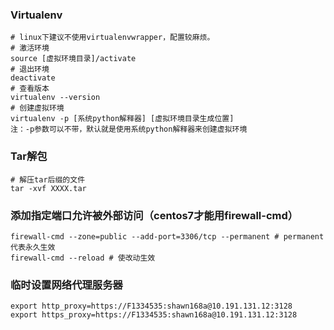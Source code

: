 ### Virtualenv
```shell
# linux下建议不使用virtualenvwrapper，配置较麻烦。
# 激活环境
source [虚拟环境目录]/activate
# 退出环境
deactivate
# 查看版本
virtualenv --version
# 创建虚拟环境
virtualenv -p [系统python解释器] [虚拟环境目录生成位置]
注：-p参数可以不带，默认就是使用系统python解释器来创建虚拟环境
```
### Tar解包
```shell
# 解压tar后缀的文件
tar -xvf XXXX.tar
```
### 添加指定端口允许被外部访问（centos7才能用firewall-cmd）
```shell
firewall-cmd --zone=public --add-port=3306/tcp --permanent # permanent代表永久生效
firewall-cmd --reload # 使改动生效
```
### 临时设置网络代理服务器
```shell
export http_proxy=https://F1334535:shawn168a@10.191.131.12:3128
export https_proxy=https://F1334535:shawn168a@10.191.131.12:3128
```